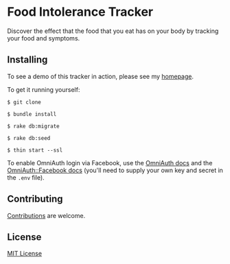 # Food Intolerance Tracker

Discover the effect that the food that you eat has on your body by tracking your food and symptoms.


## Installing

To see a demo of this tracker in action, please see my [homepage][1].

To get it running yourself:

```
$ git clone

$ bundle install

$ rake db:migrate

$ rake db:seed

$ thin start --ssl
```

To enable OmniAuth login via Facebook, use the [OmniAuth docs][2] and the [OmniAuth::Facebook docs][3] (you'll need to supply your own key and secret in the `.env` file).

## Contributing

[Contributions][4] are welcome.

## License

[MIT License][5]

[1]: https://emanuelbierman.com
[2]: https://github.com/omniauth/omniauth#getting-started
[3]: https://github.com/mkdynamic/omniauth-facebook#configuring
[4]: https://github.com/emanuelbierman/food_intolerance_tracker/issues
[5]: https://opensource.org/licenses/MIT
